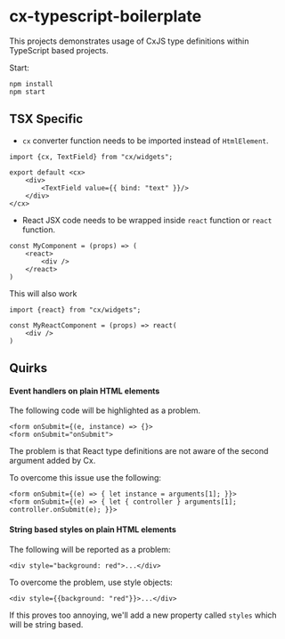 # cx-typescript-boilerplate

This projects demonstrates usage of CxJS type definitions within TypeScript based projects.

Start:

```
npm install
npm start
```

## TSX Specific
- `cx` converter function needs to be imported instead of `HtmlElement`. 
```
import {cx, TextField} from "cx/widgets";

export default <cx>
    <div>
        <TextField value={{ bind: "text" }}/>
    </div>
</cx>
```

- React JSX code needs to be wrapped inside `react` function or `react` function. 
```
const MyComponent = (props) => (
    <react>
        <div />
    </react>
)
```
This will also work
```
import {react} from "cx/widgets";

const MyReactComponent = (props) => react(
    <div />
)
```

## Quirks

#### Event handlers on plain HTML elements
The following code will be highlighted as a problem.
```
<form onSubmit={(e, instance) => {}>
<form onSubmit="onSubmit">
```
The problem is that React type definitions are not aware of the second argument added by Cx.

To overcome this issue use the following:
```
<form onSubmit={(e) => { let instance = arguments[1]; }}>
<form onSubmit={(e) => { let { controller } arguments[1]; controller.onSubmit(e); }}>
```

#### String based styles on plain HTML elements
The following will be reported as a problem:
```
<div style="background: red">...</div>
```
To overcome the problem, use style objects:
```
<div style={{background: "red"}}>...</div>
```
If this proves too annoying, we'll add a new property called `styles` which will be string based.

